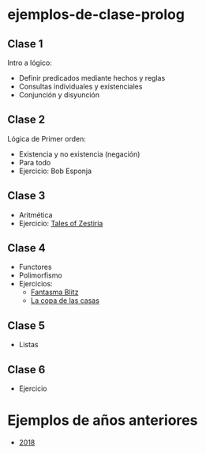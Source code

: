 # ejemplos-de-clase-prolog

## Clase 1
Intro a lógico:
 - Definir predicados mediante hechos y reglas
 - Consultas individuales y existenciales
 - Conjunción y disyunción

## Clase 2
Lógica de Primer orden:
 - Existencia y no existencia (negación)
 - Para todo
 - Ejercicio: Bob Esponja

## Clase 3
 - Aritmética
 - Ejercicio: [Tales of Zestiria](https://docs.google.com/document/d/1TrcfZiwKriniMkeUQTxvgUVCbJla263jYux7o4jVbfw/edit#heading=h.k55i1crzbyp7)

## Clase 4
 - Functores
 - Polimorfismo
 - Ejercicios:
   - [Fantasma Blitz](https://docs.google.com/document/d/1uJsb_hN3qq3lq5dsQ9M8Xd17uLwks4gaw04Er3Gn4lk/edit#)
   - [La copa de las casas](https://docs.google.com/document/d/1s1lRGXwZ_FNtdu6UdvavBWiP91J7oLDaQk2bKy8cPuo/edit#)

## Clase 5
 - Listas

## Clase 6
 - Ejercicio

# Ejemplos de años anteriores

- [2018](https://github.com/pdep-mit/ejemplos-de-clase-prolog/tree/ejemplos-2018)
